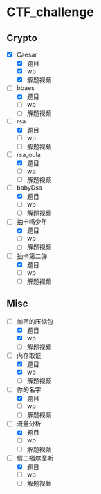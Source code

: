 # CTF_challenge
## Crypto

- [x] Caesar
    - [x] 题目
    - [x] wp
    - [x] 解题视频
- [ ] bbaes
    - [x] 题目
    - [ ] wp
    - [ ] 解题视频
- [ ] rsa
    - [x] 题目
    - [ ] wp
    - [ ] 解题视频
- [ ] rsa_oula
    - [x] 题目
    - [ ] wp
    - [ ] 解题视频
- [ ] babyDsa
    - [x] 题目
    - [ ] wp
    - [ ] 解题视频
- [ ] 抽卡吗少年
    - [x] 题目
    - [ ] wp
    - [ ] 解题视频
- [ ] 抽卡第二弹
    - [x] 题目
    - [ ] wp
    - [ ] 解题视频
## Misc

- [ ] 加密的压缩包
    - [x] 题目
    - [x] wp
    - [ ] 解题视频
- [ ] 内存取证
    - [x] 题目
    - [x] wp
    - [ ] 解题视频
- [ ] 你的名字
    - [x] 题目
    - [ ] wp
    - [ ] 解题视频
- [ ] 流量分析
    - [x] 题目
    - [ ] wp
    - [ ] 解题视频
- [ ] 信工福尔摩斯
    - [x] 题目
    - [ ] wp
    - [ ] 解题视频
